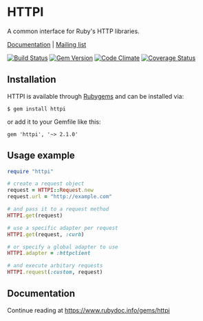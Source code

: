 # HTTPI

A common interface for Ruby's HTTP libraries.

[Documentation](https://www.rubydoc.info/gems/httpi) |
[Mailing list](https://groups.google.com/forum/#!forum/httpirb)

[![Build Status](https://secure.travis-ci.org/savonrb/httpi.png?branch=master)](http://travis-ci.org/savonrb/httpi)
[![Gem Version](https://badge.fury.io/rb/httpi.png)](http://badge.fury.io/rb/httpi)
[![Code Climate](https://codeclimate.com/github/savonrb/httpi.png)](https://codeclimate.com/github/savonrb/httpi)
[![Coverage Status](https://coveralls.io/repos/savonrb/httpi/badge.png?branch=master)](https://coveralls.io/r/savonrb/httpi)


## Installation

HTTPI is available through [Rubygems](https://rubygems.org/gems/httpi) and can be installed via:

```
$ gem install httpi
```

or add it to your Gemfile like this:

```
gem 'httpi', '~> 2.1.0'
```


## Usage example


``` ruby
require "httpi"

# create a request object
request = HTTPI::Request.new
request.url = "http://example.com"

# and pass it to a request method
HTTPI.get(request)

# use a specific adapter per request
HTTPI.get(request, :curb)

# or specify a global adapter to use
HTTPI.adapter = :httpclient

# and execute arbitary requests
HTTPI.request(:custom, request)
```


## Documentation

Continue reading at https://www.rubydoc.info/gems/httpi
